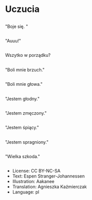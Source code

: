# Uczucia

##
"Boje się. "

##
"Auuu!"

##
Wszytko w porządku?

##
"Boli mnie brzuch."

##
"Boli mnie głowa."

##
"Jestem głodny."

##
"Jestem zmęczony."

##
"Jestem śpiący."

##
"Jestem spragniony."

##
"Wielka szkoda."

##
* License: CC BY-NC-SA
* Text: Espen Stranger-Johannessen
* Illustration: Aakanee
* Translation: Agnieszka Kaźmierczak
* Language: pl
